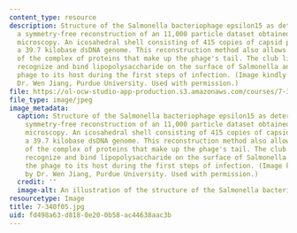 ```yaml
---
content_type: resource
description: Structure of the Salmonella bacteriophage epsilon15 as determined by
  a symmetry-free reconstruction of an 11,000 particle dataset obtained by cryo-electron
  microscopy. An icosahedral shell consisting of 415 copies of capsid protein encloses
  a 39.7 kilobase dsDNA genome. This reconstruction method also allows the visualization
  of the complex of proteins that make up the phage's tail. The club like appendages
  recognize and bind lipopolysaccharide on the surface of Salmonella and anchor the
  phage to its host during the first steps of infection. (Image kindly provided by
  Dr. Wen Jiang, Purdue University. Used with permission.)
file: https://ol-ocw-studio-app-production.s3.amazonaws.com/courses/7-340-nano-life-an-introduction-to-virus-structure-and-assembly-fall-2005/fd498a63d8180e200b58ac44638aac3b_7-340f05.jpg
file_type: image/jpeg
image_metadata:
  caption: Structure of the Salmonella bacteriophage epsilon15 as determined by a
    symmetry-free reconstruction of an 11,000 particle dataset obtained by cryo-electron
    microscopy. An icosahedral shell consisting of 415 copies of capsid protein encloses
    a 39.7 kilobase dsDNA genome. This reconstruction method also allows the visualization
    of the complex of proteins that make up the phage's tail. The club like appendages
    recognize and bind lipopolysaccharide on the surface of Salmonella and anchor
    the phage to its host during the first steps of infection. (Image kindly provided
    by Dr. Wen Jiang, Purdue University. Used with permission.)
  credit: ''
  image-alt: An illustration of the structure of the Salmonella bacteriophage epsilon15.
resourcetype: Image
title: 7-340f05.jpg
uid: fd498a63-d818-0e20-0b58-ac44638aac3b
---
```

